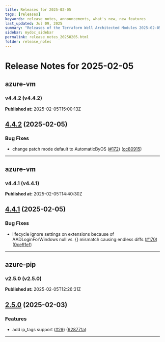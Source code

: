 ```yaml
---
title: Releases for 2025-02-05
tags: [releases]
keywords: release notes, announcements, what's new, new features
last_updated: Jul 09, 2025
summary: "Releases of the Terraform Well Architected Modules 2025-02-05"
sidebar: mydoc_sidebar
permalink: release_notes_20250205.html
folder: release_notes
---
```


# Release Notes for 2025-02-05

## azure-vm
### v4.4.2 (v4.4.2)
**Published at:** 2025-02-05T15:00:13Z

## [4.4.2](https://github.com/CloudNationHQ/terraform-azure-vm/compare/v4.4.1...v4.4.2) (2025-02-05)


### Bug Fixes

* change patch mode default to AutomaticByOS ([#172](https://github.com/CloudNationHQ/terraform-azure-vm/issues/172)) ([cc80915](https://github.com/CloudNationHQ/terraform-azure-vm/commit/cc80915804ccc7b1226f198e8f475b75f4917686))

---

## azure-vm
### v4.4.1 (v4.4.1)
**Published at:** 2025-02-05T14:40:30Z

## [4.4.1](https://github.com/CloudNationHQ/terraform-azure-vm/compare/v4.4.0...v4.4.1) (2025-02-05)


### Bug Fixes

* lifecycle ignore settings on extensions because of AADLoginForWindows null vs. {} mismatch causing endless diffs ([#170](https://github.com/CloudNationHQ/terraform-azure-vm/issues/170)) ([0ce91ef](https://github.com/CloudNationHQ/terraform-azure-vm/commit/0ce91efe8cdc433141a7ee15e05de959bbdc6056))

---

## azure-pip
### v2.5.0 (v2.5.0)
**Published at:** 2025-02-05T12:26:31Z

## [2.5.0](https://github.com/CloudNationHQ/terraform-azure-pip/compare/v2.4.0...v2.5.0) (2025-02-03)


### Features

* add ip_tags support ([#29](https://github.com/CloudNationHQ/terraform-azure-pip/issues/29)) ([928771a](https://github.com/CloudNationHQ/terraform-azure-pip/commit/928771ace285840cc6d472d31c6454c822ac6849))

---

